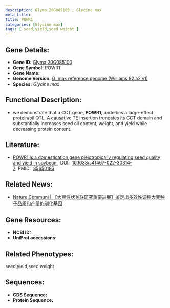 ```yaml
---
description: Glyma.20G085100 ; Glycine max
meta_title:
title: POWR1
categories: [Glycine max]
tags: [ seed,yield,seed weight ]
---
```


## Gene Details:
- **Gene ID:**	[Glyma.20G085100]()
- **Gene Symbol:** POWR1
- **Gene Name:** 
- **Genome Version:** [G. max reference genome (Williams 82.a2 v1)]()
- **Species:** *Glycine max*

## Functional Description:
   - we demonstrate that a CCT gene, **POWR1**, underlies a large-effect protein/oil QTL. A causative TE insertion truncates its CCT domain and substantially increases seed oil content, weight, and yield while decreasing protein content.

## Literature:
   - [POWR1 is a domestication gene pleiotropically regulating seed quality and yield in soybean.]( https://www.nature.com/articles/s41467-022-30314-7)&nbsp;&nbsp;DOI:&nbsp;&nbsp;[10.1038/s41467-022-30314-7](https://www.nature.com/articles/s41467-022-30314-7)&nbsp;&nbsp;PMID:&nbsp;&nbsp;[35650185](https://pubmed.ncbi.nlm.nih.gov/35650185/)

## Related News:
   - [Nature Communi | 【大豆性状关联研究重要进展】鉴定出多效性调控大豆种子品质和产量的驯化基因](https://mp.weixin.qq.com/s?__biz=Mzg3MDEwNDEyMg==&mid=2247530570&idx=5&sn=b55d57f14dd5a729246e1cc703e396c6&chksm=ce90d51ff9e75c09c9c186ff53cb9b1ef26b87a4464cc5e25471804604615b9af04e45fe9fd2&scene=27#wechat_redirect)

## Gene Resources:
- **NCBI ID:** [](https://www.ncbi.nlm.nih.gov/gene/?term=)
- **UniProt accessions:** [](https://www.uniprot.org/uniprotkb//entry)

## Related Phenotypes:
seed,yield,seed weight

## Sequences:
- **CDS Sequence:**
- **Protein Sequence:**
